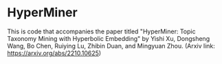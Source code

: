 # HyperMiner
This is code that accompanies the paper titled "HyperMiner: Topic Taxonomy Mining with Hyperbolic Embedding" by Yishi Xu, Dongsheng Wang, Bo Chen, Ruiying Lu, Zhibin Duan, and Mingyuan Zhou. (Arxiv link: https://arxiv.org/abs/2210.10625)
